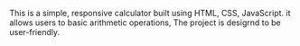 This is a simple, responsive calculator built using HTML, CSS, 
JavaScript. it allows users to basic arithmetic operations, 
The project is desigrnd to be user-friendly.
